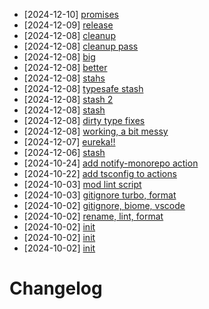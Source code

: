 - [2024-12-10] [promises](https://github.com/RubricLab/actions/commit/d882427190b23e807a98505c5135eb035133e15e)
- [2024-12-09] [release](https://github.com/RubricLab/actions/commit/8d20b1d36a8166ee043a20db7b82242b06a028cb)
- [2024-12-08] [cleanup](https://github.com/RubricLab/actions/commit/fee42337405868e24dd20a26c1bad661e77316f0)
- [2024-12-08] [cleanup pass](https://github.com/RubricLab/actions/commit/309e6fff5aba5f48833601228631b9f0fb490a6b)
- [2024-12-08] [big](https://github.com/RubricLab/actions/commit/981aef87bc01ad2a1ea1e67f193eb2c1e28a1d4a)
- [2024-12-08] [better](https://github.com/RubricLab/actions/commit/72348cfd63a6c630ff5743430a233ce0fd60d1f8)
- [2024-12-08] [stahs](https://github.com/RubricLab/actions/commit/66a96681ec58560d9ab51f0750a4f1b692c934df)
- [2024-12-08] [typesafe stash](https://github.com/RubricLab/actions/commit/a9a7301a433bd6eb94b22b68396364cc487fb198)
- [2024-12-08] [stash 2](https://github.com/RubricLab/actions/commit/5e68fe91f62eb3787d08bcab095d9d744803f87d)
- [2024-12-08] [stash](https://github.com/RubricLab/actions/commit/600c7fba1ae9c4c6482e563da33b36cfc19d2b88)
- [2024-12-08] [dirty type fixes](https://github.com/RubricLab/actions/commit/743b41256f1de3a134ea3bcbf0859692f2ac1320)
- [2024-12-08] [working, a bit messy](https://github.com/RubricLab/actions/commit/53c54305c5f164df8e0c8b98bde306ffef881405)
- [2024-12-07] [eureka!!](https://github.com/RubricLab/actions/commit/f080d1fbde2f16a08188766ff35dca951f4fc977)
- [2024-12-06] [stash](https://github.com/RubricLab/actions/commit/e880b74538f5f24b8311b3bdf120b1058c0c60d1)
- [2024-10-24] [add notify-monorepo action](https://github.com/RubricLab/actions/commit/6114893404f23d68deebfdd521d3aa2dd09617df)
- [2024-10-22] [add tsconfig to actions](https://github.com/RubricLab/actions/commit/ee614af0fd2366b6f20f5799d9baebd82e1d203c)
- [2024-10-03] [mod lint script](https://github.com/RubricLab/actions/commit/ac5fd2794fd2702d5c3b290e0ee0ce7aa3fb09eb)
- [2024-10-03] [gitignore turbo, format](https://github.com/RubricLab/actions/commit/d0f0154dbcd6adfcc3dd8c36f744c3b8241c8134)
- [2024-10-02] [gitignore, biome, vscode](https://github.com/RubricLab/actions/commit/9909ed3d80e070b2922b3d300edf9533ce271ee2)
- [2024-10-02] [rename, lint, format](https://github.com/RubricLab/actions/commit/daa1c23940d61887b572e951a70898cce5e0a7db)
- [2024-10-02] [init](https://github.com/RubricLab/actions/commit/8cac0caf408b8418820f1c1ab03ff4f3a0fd0f3a)
- [2024-10-02] [init](https://github.com/RubricLab/actions/commit/7d051dfcb6d43ae9daa9027d9f787ce0a259bed3)
- [2024-10-02] [init](https://github.com/RubricLab/actions/commit/a65e3ab1946b5ef01ff0ea3d8443720b6ddf079a)
# Changelog


